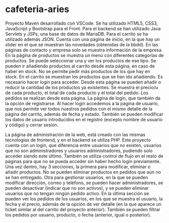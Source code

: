 # cafeteria-aries
Proyecto Maven desarrollado con VSCode. Se ha utilizado HTML5, CSS3, JavaScript y Bootstrap para el Front. Para el backend se han utilizado Java Servlets y JSPs, una base de datos de MariaDB. Para el carrito se ha utilizado además JSON. Cuenta con una página de inicio, en la que hay un slider en el que se muestran las novedades (obtenidas de la bbdd). En las páginas de contacto y empresa solo se muestra información de la empresa. En la página de productos se muestra un menú con diferentes categorías de productos. Se puede seleccionar una y ver los productos de ese tipo. Se pueden ir añadiendo productos al carrito desde esta página, en caso de haber en stock. No se permite pedir más productos de los que hay en stock. En el carrito se muestran los productos que se han ido añadiendo. Es necesario hacer login para acceder. Desde esta página se pueden añadir o reducir la cantidad de los productos ya existentes. Se muestra el precio/u de cada producto, el total de cada producto y el total del pedido. Los pedidos se realizan desde esta página. La página de login, que también da la opción de registrarse. Al hacer login accedemos a la página de usuario, que nos permite ver todos nuestros pedidos con el mismo detalle de la página del carrito, además de fecha y estado. También se pueden modificar los datos de usuario introducidos en el registro (excepto nombre de usuario y código) y cerrar sesión.

La página de administración de la web, está creado con las mismas tecnologías de frontend, y en el backend se utiliza PHP. Este proyecto cuenta con un login, que diferencia entre usuarios que no existen, usuarios que no son administradores y usuarios administradores, pudiendo solo acceder siendo este último. También se utiliza control de flujo en el resto de páginas para que no se pueda acceder sin haber hecho login previamente. Una vez dentro, hay 3 secciones, la primera para modificar, eliminar o añadir productos. No se pueden eliminar productos en pedidos que aún no se han entregado. Otra para gestionar usuarios, en la que se pueden modificar dirección, correo y teléfono, se pueden hacer administradores, se pueden desactivar (indicar que no son activos), y se pueden eliminar usuarios que no tengan ningún pedido activo. En la última sección se pueden ver los pedidos de los usuarios, en los que se muestra el usuario, la fecha y el precio, además de la opción de ver detalle (en la que aparece un ticket similar al del carrito del proyecto anterior). También se pueden filtrar los pedidos por usuario, producto, o fecha (anterior, igual o posterior).
